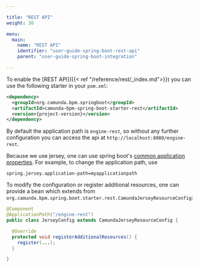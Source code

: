 ```yaml
---

title: "REST API"
weight: 30

menu:
  main:
    name: "REST API"
    identifier: "user-guide-spring-boot-rest-api"
    parent: "user-guide-spring-boot-integration"

---
```


To enable the [REST API]({{< ref "/reference/rest/_index.md">}}) you can use the following starter in your `pom.xml`:

```xml
<dependency>
  <groupId>org.camunda.bpm.springboot</groupId>
  <artifactId>camunda-bpm-spring-boot-starter-rest</artifactId>
  <version>{project-version}</version>
</dependency>
```

By default the application path is `engine-rest`, so without any further configuration you can access the api at `http://localhost:8080/engine-rest`.

Because we use jersey, one can use spring boot's [common application properties](http://docs.spring.io/spring-boot/docs/current/reference/html/common-application-properties.html). 
For example, to change the application path, use 
```properties
spring.jersey.application-path=myapplicationpath
```

To modify the configuration or register additional resources, one can provide a bean which extends from 
`org.camunda.bpm.spring.boot.starter.rest.CamundaJerseyResourceConfig`:

```java
@Component
@ApplicationPath("/engine-rest")
public class JerseyConfig extends CamundaJerseyResourceConfig {

  @Override
  protected void registerAdditionalResources() {
    register(...);
  }

}
```
